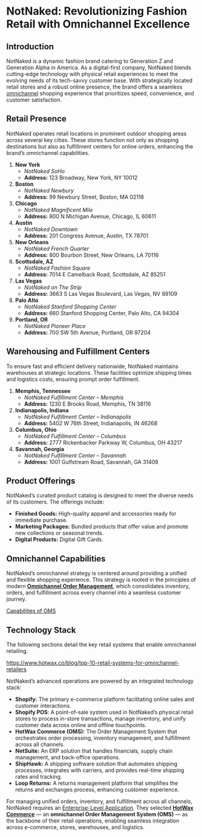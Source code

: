 # **NotNaked: Revolutionizing Fashion Retail with Omnichannel Excellence**

## **Introduction**
NotNaked is a dynamic fashion brand catering to Generation Z and Generation Alpha in America. As a digital-first company, NotNaked blends cutting-edge technology with physical retail experiences to meet the evolving needs of its tech-savvy customer base. With strategically located retail stores and a robust online presence, the brand offers a seamless [omnichannel](https://www.hotwax.co/blog/what-is-omnichannel-fulfillment-how-to-guide-shopify-x-hotwax-x-netsuite) shopping experience that prioritizes speed, convenience, and customer satisfaction.

## **Retail Presence**
NotNaked operates retail locations in prominent outdoor shopping areas across several key cities. These stores function not only as shopping destinations but also as fulfillment centers for online orders, enhancing the brand’s omnichannel capabilities.
1. **New York**
   * *NotNaked SoHo*  
   * **Address:** 123 Broadway, New York, NY 10012  
2. **Boston**
   * *NotNaked Newbury*  
   * **Address:** 99 Newbury Street, Boston, MA 02116  
3. **Chicago**
   * *NotNaked Magnificent Mile*  
   * **Address:** 800 N Michigan Avenue, Chicago, IL 60611  
4. **Austin**
   * *NotNaked Downtown*  
   * **Address:** 201 Congress Avenue, Austin, TX 78701  
5. **New Orleans**
   * *NotNaked French Quarter*  
   * **Address:** 800 Bourbon Street, New Orleans, LA 70116  
6. **Scottsdale, AZ**
   * *NotNaked Fashion Square*  
   * **Address:** 7014 E Camelback Road, Scottsdale, AZ 85251  
7. **Las Vegas**
   * *NotNaked on The Strip*  
   * **Address:** 3663 S Las Vegas Boulevard, Las Vegas, NV 89109  
8. **Palo Alto**
   * *NotNaked Stanford Shopping Center*  
   * **Address:** 660 Stanford Shopping Center, Palo Alto, CA 94304  
9. **Portland, OR**
   * *NotNaked Pioneer Place*  
   * **Address:** 700 SW 5th Avenue, Portland, OR 97204

## **Warehousing and Fulfillment Centers**
To ensure fast and efficient delivery nationwide, NotNaked maintains warehouses at strategic locations. These facilities optimize shipping times and logistics costs, ensuring prompt order fulfillment.
1. **Memphis, Tennessee**
   * *NotNaked Fulfillment Center – Memphis*  
   * **Address:** 1230 E Brooks Road, Memphis, TN 38116  
2. **Indianapolis, Indiana**
   * *NotNaked Fulfillment Center – Indianapolis*  
   * **Address:** 5402 W 76th Street, Indianapolis, IN 46268  
3. **Columbus, Ohio**
   * *NotNaked Fulfillment Center – Columbus*  
   * **Address:** 2777 Rickenbacker Parkway W, Columbus, OH 43217  
4. **Savannah, Georgia**
   * *NotNaked Fulfillment Center – Savannah*  
   * **Address:** 1001 Gulfstream Road, Savannah, GA 31408

## **Product Offerings**
NotNaked’s curated product catalog is designed to meet the diverse needs of its customers. The offerings include:
* **Finished Goods:** High-quality apparel and accessories ready for immediate purchase.  
* **Marketing Packages:** Bundled products that offer value and promote new collections or seasonal trends.  
* **Digital Products:** Digital Gift Cards.

## **Omnichannel Capabilities**
NotNaked’s omnichannel strategy is centered around providing a unified and flexible shopping experience. This strategy is rooted in the principles of modern [**Omnichannel Order Management**](https://www.hotwax.co/blog/what-is-omnichannel-order-management-and-why-does-it-exist), which consolidates inventory, orders, and fulfillment across every channel into a seamless customer journey.

[Capabilities of OMS](https://www.hotwax.co/blog/15-critical-capabilities-of-omnichannel-order-management-solution)

## **Technology Stack**
The following sections detail the key retail systems that enable omnichannel retailing.

https://www.hotwax.co/blog/top-10-retail-systems-for-omnichannel-retailers

NotNaked’s advanced operations are powered by an integrated technology stack:
* **Shopify:** The primary e-commerce platform facilitating online sales and customer interactions.
* **Shopify POS**: A point-of-sale system used in NotNaked’s physical retail stores to process in-store transactions, manage inventory, and unify customer data across online and offline touchpoints.
* **HotWax Commerce (OMS):** The Order Management System that orchestrates order processing, inventory management, and fulfillment across all channels.  
* **NetSuite:** An ERP solution that handles financials, supply chain management, and back-office operations.  
* **ShipHawk:** A shipping software solution that automates shipping processes, integrates with carriers, and provides real-time shipping rates and tracking.  
* **Loop Returns:** A returns management platform that simplifies the returns and exchanges process, enhancing customer experience.

For managing unified orders, inventory, and fulfillment across all channels, NotNaked requires an [Enterprise-Level Application](https://www.ibm.com/think/topics/enterprise-applications). They selected [**HotWax Commerce**](https://www.hotwax.co/) — an **omnichannel Order Management System (OMS)** — as the backbone of their retail operations, enabling seamless integration across e-commerce, stores, warehouses, and logistics.
